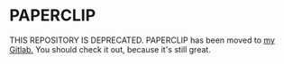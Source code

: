 # PAPERCLIP

THIS REPOSITORY IS DEPRECATED. PAPERCLIP has been moved to
[my Gitlab.](https://gitlab.com/mszegedy/paperclip) You should check
it out, because it's still great.
